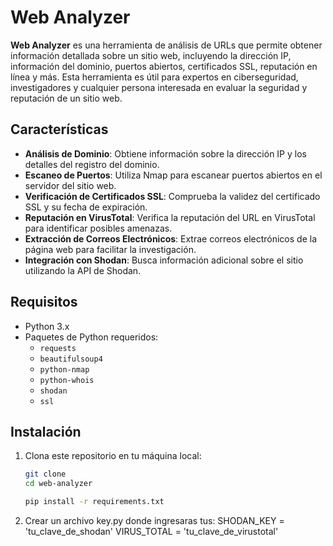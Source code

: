 # Web Analyzer

**Web Analyzer** es una herramienta de análisis de URLs que permite obtener información detallada sobre un sitio web, incluyendo la dirección IP, información del dominio, puertos abiertos, certificados SSL, reputación en línea y más. Esta herramienta es útil para expertos en ciberseguridad, investigadores y cualquier persona interesada en evaluar la seguridad y reputación de un sitio web.

## Características

- **Análisis de Dominio**: Obtiene información sobre la dirección IP y los detalles del registro del dominio.
- **Escaneo de Puertos**: Utiliza Nmap para escanear puertos abiertos en el servidor del sitio web.
- **Verificación de Certificados SSL**: Comprueba la validez del certificado SSL y su fecha de expiración.
- **Reputación en VirusTotal**: Verifica la reputación del URL en VirusTotal para identificar posibles amenazas.
- **Extracción de Correos Electrónicos**: Extrae correos electrónicos de la página web para facilitar la investigación.
- **Integración con Shodan**: Busca información adicional sobre el sitio utilizando la API de Shodan.

## Requisitos

- Python 3.x
- Paquetes de Python requeridos:
  - `requests`
  - `beautifulsoup4`
  - `python-nmap`
  - `python-whois`
  - `shodan`
  - `ssl`

## Instalación

1. Clona este repositorio en tu máquina local:

   ```bash
   git clone 
   cd web-analyzer

   pip install -r requirements.txt
2. Crear un archivo key.py donde ingresaras tus:
    SHODAN_KEY = 'tu_clave_de_shodan'
    VIRUS_TOTAL = 'tu_clave_de_virustotal'

